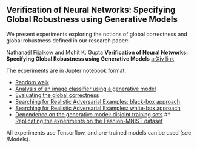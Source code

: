 ## Verification of Neural Networks: Specifying Global Robustness using Generative Models

We present experiments exploring the notions of global correctness and global robustness defined in our research paper:

Nathanaël Fijalkow and Mohit K. Gupta
**Verification of Neural Networks: Specifying Global Robustness using Generative Models**
[arXiv link](TBA)

The experiments are in Jupter notebook format:
* [Random walk](Random_walk.ipynb)
* [Analysis of an image classifier using a generative model](Analysis.ipynb)
* [Evaluating the global correctness](Global_correctness.ipynb)
* [Searching for Realistic Adversarial Examples: black-box approach](Adversarial%20Examples%20Black-box.ipynb)
* [Searching for Realistic Adversarial Examples: white-box approach](Adversarial%20Examples%20White-box.ipynb)
* [Dependence on the generative model: disjoint training sets](EMNIST.ipynb)
#* [Replicating the experiments on the Fashion-MNIST dataset](Fashion_MNIST.ipynb)

All experiments use Tensorflow, and pre-trained models can be used (see /Models).

